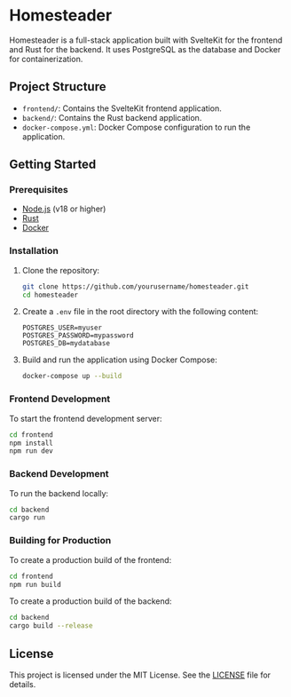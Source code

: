 # Homesteader

Homesteader is a full-stack application built with SvelteKit for the frontend and Rust for the backend. It uses PostgreSQL as the database and Docker for containerization.

## Project Structure

- `frontend/`: Contains the SvelteKit frontend application.
- `backend/`: Contains the Rust backend application.
- `docker-compose.yml`: Docker Compose configuration to run the application.

## Getting Started

### Prerequisites

- [Node.js](https://nodejs.org/) (v18 or higher)
- [Rust](https://www.rust-lang.org/)
- [Docker](https://www.docker.com/)

### Installation

1. Clone the repository:

   ```bash
   git clone https://github.com/yourusername/homesteader.git
   cd homesteader
   ```

2. Create a `.env` file in the root directory with the following content:

   ```env
   POSTGRES_USER=myuser
   POSTGRES_PASSWORD=mypassword
   POSTGRES_DB=mydatabase
   ```

3. Build and run the application using Docker Compose:
   ```bash
   docker-compose up --build
   ```

### Frontend Development

To start the frontend development server:

```bash
cd frontend
npm install
npm run dev
```

### Backend Development

To run the backend locally:

```bash
cd backend
cargo run
```

### Building for Production

To create a production build of the frontend:

```bash
cd frontend
npm run build
```

To create a production build of the backend:

```bash
cd backend
cargo build --release
```

## License

This project is licensed under the MIT License. See the [LICENSE](LICENSE) file for details.
